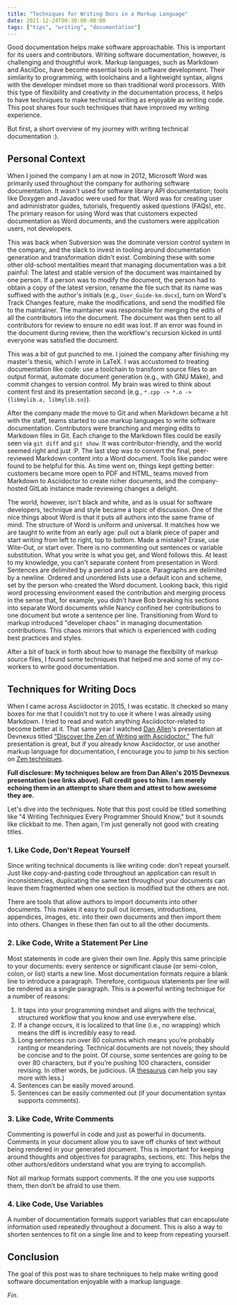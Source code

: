 ```yaml
---
title: "Techniques for Writing Docs in a Markup Language"
date: 2021-12-24T00:30:00-08:00
tags: ["tips", "writing", "documentation"]
---
```


Good documentation helps make software approachable.
This is important for its users and contributors.
Writing software documentation, however, is challenging and thoughtful work.
Markup languages,
such as Markdown and AsciiDoc,
have become essential tools in software development.
Their similarity to programming,
with toolchains and a lightweight syntax,
aligns with the developer mindset more so than traditional word processors.
With this type of flexibility and creativity in the documentation process,
it helps to have techniques to make technical writing as enjoyable as writing code.
This post shares four such techniques that have improved my writing experience.

<!--more-->

But first, a short overview of my journey with writing technical documentation :).

## Personal Context

When I joined the company I am at now in 2012, Microsoft Word was primarily used throughout the company for authoring software documentation.
It wasn't used for software library API documentation;
tools like Doxygen and Javadoc were used for that.
Word was for creating
user and administrator guides,
tutorials,
frequently asked questions (FAQs),
etc.
The primary reason for using Word was that customers expected documentation as Word documents,
and the customers were application users, not developers.

This was back when Subversion was the dominate version control system in the company,
and the slack to invest in tooling around documentation generation and transformation didn't exist.
Combining these with some other old-school mentalities meant that managing documentation was a bit painful:
The latest and stable version of the document was maintained by one person.
If a person was to modify the document,
the person had to
obtain a copy of the latest version,
rename the file such that its name was suffixed with the author's initials
(e.g., `User_Guide-km.docx`),
turn on Word's Track Changes feature,
make the modifications,
and send the modified file to the maintainer.
The maintainer was responsible for merging the edits of all the contributors into the document.
The document was then sent to all contributors for review to ensure no edit was lost.
If an error was found in the document during review,
then the workflow's recursion kicked in until everyone was satisfied the document.

This was a bit of gut punched to me.
I joined the company after finishing my master's thesis, which I wrote in LaTeX.
I was accustomed to treating documentation like code:
use a toolchain to transform source files to an output format,
automate document generation (e.g., with GNU Make),
and commit changes to version control.
My brain was wired to think about content first and its presentation second
(e.g., `*.cpp -> *.o -> {libmylib.a, libmylib.so}`).

After the company made the move to Git and when Markdown became a hit with the staff,
teams started to use markup languages to write software documentation.
Contributors were branching and merging edits to Markdown files in Git.
Each change to the Markdown files could be easily seen via `git diff` and `git show`.
It was contributor-friendly,
and the world seemed right and just :P.
The last step was to convert the final, peer-reviewed Markdown content into a Word document.
Tools like pandoc were found to be helpful for this.
As time went on, things kept getting better:
customers became more open to PDF and HTML,
teams moved from Markdown to Asciidoctor to create richer documents,
and the company-hosted GitLab instance made reviewing changes a delight.

The world, however, isn't black and white,
and as is usual for software developers,
technique and style became a topic of discussion.
One of the nice things about Word is that it puts all authors into the same frame of mind.
The structure of Word is uniform and universal.
It matches how we are taught to write from an early age:
pull out a blank piece of paper and start writing from left to right, top to bottom.
Made a mistake?
Erase, use Wite-Out, or start over.
There is no commenting out sentences or variable substitution.
What you write is what you get,
and Word follows this.
At least to my knowledge, you can't separate content from presentation in Word:
Sentences are delimited by a period and a space.
Paragraphs are delimited by a newline.
Ordered and unordered lists use a default icon and scheme, set by the person who created the Word document.
Looking back, this rigid word processing environment eased the contribution and merging process in the sense that,
for example,
you didn't have Bob breaking his sections into separate Word documents
while Nancy confined her contributions to one document but wrote a sentence per line.
Transitioning from Word to markup introduced "developer chaos" in managing documentation contributions.
This chaos mirrors that which is experienced with coding best practices and styles.

After a bit of back in forth about how to manage the flexibility of markup source files,
I found some techniques that helped me and some of my co-workers to write good documentation.

## Techniques for Writing Docs

When I came across Asciidoctor in 2015, I was ecstatic.
It checked so many boxes for me that I couldn't not try to use it where I was already using Markdown.
I tried to read and watch anything Asciidoctor-related to become better at it.
That same year I watched [Dan Allen](https://github.com/mojavelinux)'s presentation at Devnexus titled ["Discover the Zen of Writing with Asciidoctor."](https://www.youtube.com/watch?v=Aq2USmIItrs)
The full presentation is great,
but if you already know Asciidoctor,
or use another markup language for documentation,
I encourage you to jump to his section on [Zen techniques](https://www.youtube.com/watch?v=Aq2USmIItrs&t=3454s).

**Full disclosure:
My techniques below are from Dan Allen's 2015 Devnexus presentation (see links above).
Full credit goes to him.
I am merely echoing them in an attempt to share them and attest to how awesome they are.**

Let's dive into the techniques.
Note that this post could be titled something like "4 Writing Techniques Every Programmer Should Know," but it sounds like clickbait to me.
Then again, I'm just generally not good with creating titles.

### 1. Like Code, Don't Repeat Yourself

Since writing technical documents is like writing code: don’t repeat yourself.
Just like copy-and-pasting code throughout an application can result in inconsistencies,
duplicating the same text throughout your documents can leave them fragmented when one section is modified but the others are not.

There are tools that allow authors to import documents into other documents.
This makes it easy to pull out licenses, introductions, appendices, images, etc. into their own documents and then import them into others.
Changes in these then fan out to all the other documents.

### 2. Like Code, Write a Statement Per Line

Most statements in code are given their own line.
Apply this same principle to your documents:
every sentence or significant clause (or semi-colon, colon, or list) starts a new line.
Most documentation formats require a blank line to introduce a paragraph.
Therefore, contiguous statements per line will be rendered as a single paragraph.
This is a powerful writing technique for a number of reasons:

1. It taps into your programming mindset and aligns with the technical, structured workflow that you know and use everywhere else.
2. If a change occurs, it is localized to that line (i.e., no wrapping) which means the diff is incredibly easy to read.
3. Long sentences run over 80 columns which means you’re probably ranting or meandering.
   Technical documents are not novels; they should be concise and to the point.
   Of course, some sentences are going to be over 80 characters, but if you’re pushing 100 characters, consider revising.
   In other words, be judicious.
   (A [thesaurus](https://www.powerthesaurus.org/) can help you say more with less.)
4. Sentences can be easily moved around.
5. Sentences can be easily commented out (if your documentation syntax supports comments).

### 3. Like Code, Write Comments

Commenting is powerful in code and just as powerful in documents.
Comments in your document allow you to save off chunks of text without being rendered in your generated document.
This is important for keeping around thoughts and objectives for paragraphs, sections, etc.
This helps the other authors/editors understand what you are trying to accomplish.

Not all markup formats support comments.
If the one you use supports them, then don’t be afraid to use them.

### 4. Like Code, Use Variables

A number of documentation formats support variables that can encapsulate information used repeatedly throughout a document.
This is also a way to shorten sentences to fit on a single line and to keep from repeating yourself.

## Conclusion

The goal of this post was to share techniques to help make writing good software documentation enjoyable with a markup language.

_Fin_.
